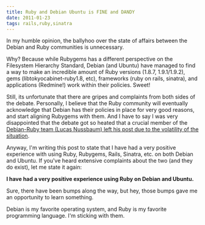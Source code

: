 ```yaml
---
title: Ruby and Debian Ubuntu is FINE and DANDY 
date: 2011-01-23
tags: rails,ruby,sinatra
---
```

In my humble opinion, the ballyhoo over the state of affairs between the Debian and Ruby communities is unnecessary.

Why? Because while Rubygems has a different perspective on the Filesystem Hierarchy Standard, Debian (and Ubuntu) have managed to find a way to make an incredible amount of Ruby versions (1.8.7, 1.9.1/1.9.2), gems (libtokyocabinet-ruby1.8, etc), frameworks (ruby on rails, sinatra), and applications (Redmine!) work within their policies. Sweet!

Still, its unfortunate that there are gripes and complaints from both sides of the debate. Personally, I believe that the Ruby community will eventually acknowledge that Debian has their policies in place for very good reasons, and start aligning Rubygems with them. And I have to say I was very disappointed that the debate got so heated that a crucial member of the [Debian-Ruby team (Lucas Nussbaum) left his post due to the volatility of the situation](http://www.docunext.com/blog/2011/01/lucas-nussbaum-say-it-isnt-so.html).

Anyway, I'm writing this post to state that I have had a very positive experience with using Ruby, Rubygems, Rails, Sinatra, etc. on both Debian and Ubuntu. If you've heard extensive complaints about the two (and they do exist), let me state it again:

**I have had a very positive experience using Ruby on Debian and Ubuntu.**

Sure, there have been bumps along the way, but hey, those bumps gave me an opportunity to learn something.

Debian is my favorite operating system, and Ruby is my favorite programming language. I'm sticking with them.

